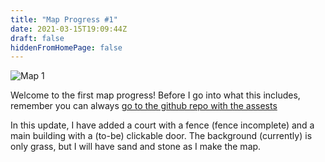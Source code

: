 ```yaml
---
title: "Map Progress #1"
date: 2021-03-15T19:09:44Z
draft: false
hiddenFromHomePage: false
---
```


![Map 1](/images/Map1.webp)

Welcome to the first map progress! Before I go into what this includes, remember you can always [go to the github repo with the assests](https://github.com/Jailbreak-Scratch/assets)

In this update, I have added a court with a fence (fence incomplete) and a main building with a (to-be) clickable door. The background (currently) is only grass, but I will have sand and stone as I make the map.
